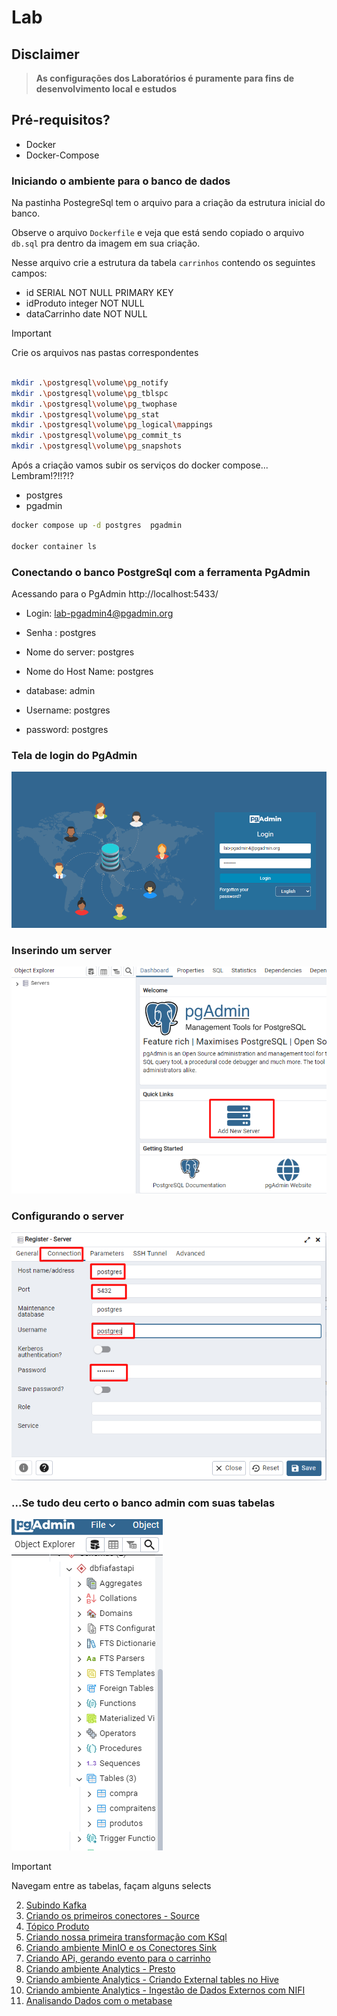 # Lab

## Disclaimer
> **As configurações dos Laboratórios é puramente para fins de desenvolvimento local e estudos**


## Pré-requisitos?
* Docker
* Docker-Compose




### Iniciando o ambiente para o banco de dados

Na pastinha PostegreSql tem o arquivo para a criação da estrutura inicial do banco. 

Observe o arquivo `Dockerfile` e veja que está sendo copiado o arquivo `db.sql` pra dentro da imagem em sua criação.

Nesse arquivo crie a estrutura da tabela `carrinhos` contendo os seguintes campos:

* id SERIAL  NOT NULL PRIMARY KEY
* idProduto integer NOT NULL
* dataCarrinho date NOT NULL   


> [!IMPORTANT]
> Crie os arquivos nas pastas correspondentes


```bash

mkdir .\postgresql\volume\pg_notify
mkdir .\postgresql\volume\pg_tblspc
mkdir .\postgresql\volume\pg_twophase
mkdir .\postgresql\volume\pg_stat
mkdir .\postgresql\volume\pg_logical\mappings
mkdir .\postgresql\volume\pg_commit_ts
mkdir .\postgresql\volume\pg_snapshots
```


Após a criação vamos subir os serviços do docker compose... Lembram!?!!?!?

* postgres  
* pgadmin


```bash
docker compose up -d postgres  pgadmin 

docker container ls

```

### Conectando o banco PostgreSql com a ferramenta PgAdmin


Acessando para o PgAdmin http://localhost:5433/


* Login: lab-pgadmin4@pgadmin.org
* Senha : postgres    

* Nome do server: postgres
* Nome do Host Name: postgres
* database: admin
* Username: postgres
* password: postgres

### Tela de login do PgAdmin
![Exemplo Kafka Conect](../content/login-pgadmin.png)


### Inserindo um server
![Exemplo Kafka Conect](../content/add-server.png)

### Configurando o server
![Exemplo Kafka Conect](../content/conect-pgadmin.png)

### ...Se tudo deu certo o banco admin com suas tabelas
![Exemplo Kafka Conect](../content/tabelas.png)

> [!IMPORTANT]
> Navegam entre as tabelas, façam alguns selects



2. [Subindo Kafka](../kafka/README.md)
3. [Criando os primeiros conectores - Source](../conectores/README.md)
4. [Tópico Produto](../topico-produto//README.md)
5. [Criando nossa primeira transformação com KSql](../transformacao-ksql/README.md)
6. [Criando ambiente MinIO e os Conectores Sink ](../minio/README.md)
7. [Criando APi, gerando evento para o carrinho ](../api/README.md)
8. [Criando ambiente Analytics - Presto ](../presto/README.md)
9. [Criando ambiente Analytics - Criando External tables no Hive](../hive/README.md)
10. [Criando ambiente Analytics - Ingestão de Dados Externos com NIFI](../nifi/README.md)
11. [Analisando Dados com o metabase](../metabase/README.md)